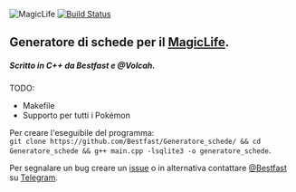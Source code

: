 ![MagicLife](https://upload.vstanced.com/images/2017/08/29/mHr.png)
[![Build Status](https://semaphoreci.com/api/v1/bestfast/generatore_schede/branches/master/badge.svg)](https://semaphoreci.com/bestfast/generatore_schede)
## Generatore di schede per il [MagicLife](http://magiclife.forumcommunity.net). 
##### _Scritto in C++ da Bestfast e @Volcah._

TODO: 
* Makefile
* Supporto per tutti i Pokémon

Per creare l'eseguibile del programma:  
```git clone https://github.com/Bestfast/Generatore_schede/ && cd Generatore_schede && g++ main.cpp -lsqlite3 -o generatore_schede```.

Per segnalare un bug creare un [issue](https://github.com/Bestfast/Generatore_schede/issues/new) o in alternativa contattare [@Bestfast](https://t.me/Bestfast) su [Telegram](https://telegram.org).
